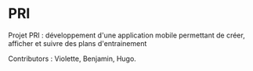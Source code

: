 # PRI
Projet PRI : développement d'une application mobile permettant de créer, afficher et suivre des plans d'entrainement


Contributors : Violette, Benjamin, Hugo.
